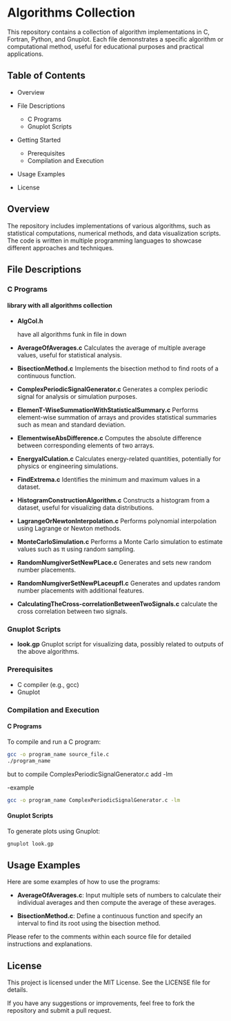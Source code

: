 # Algorithms Collection

This repository contains a collection of algorithm implementations in C, Fortran, Python, and Gnuplot. Each file demonstrates a specific algorithm or computational method, useful for educational purposes and practical applications.

## Table of Contents

* Overview
* File Descriptions

  * C Programs
  * Gnuplot Scripts
* Getting Started

  * Prerequisites
  * Compilation and Execution
* Usage Examples
* License

## Overview

The repository includes implementations of various algorithms, such as statistical computations, numerical methods, and data visualization scripts. The code is written in multiple programming languages to showcase different approaches and techniques.

## File Descriptions

### C Programs

#### library with all algorithms collection

* **AlgCol.h**

  have all algorithms funk in file in down

* **AverageOfAverages.c**
  Calculates the average of multiple average values, useful for statistical analysis.

* **BisectionMethod.c**
  Implements the bisection method to find roots of a continuous function.

* **ComplexPeriodicSignalGenerator.c**
  Generates a complex periodic signal for analysis or simulation purposes.

* **ElemenT-WiseSummationWithStatisticalSummary.c**
  Performs element-wise summation of arrays and provides statistical summaries such as mean and standard deviation.

* **ElementwiseAbsDifference.c**
  Computes the absolute difference between corresponding elements of two arrays.

* **EnergyalCulation.c**
  Calculates energy-related quantities, potentially for physics or engineering simulations.

* **FindExtrema.c**
  Identifies the minimum and maximum values in a dataset.

* **HistogramConstructionAlgorithm.c**
  Constructs a histogram from a dataset, useful for visualizing data distributions.

* **LagrangeOrNewtonInterpolation.c**
  Performs polynomial interpolation using Lagrange or Newton methods.

* **MonteCarloSimulation.c**
  Performs a Monte Carlo simulation to estimate values such as π using random sampling.

* **RandomNumgiverSetNewPLace.c**
  Generates and sets new random number placements.

* **RandomNumgiverSetNewPLaceupfl.c**
  Generates and updates random number placements with additional features.

* **CalculatingTheCross-correlationBetweenTwoSignals.c**
  calculate the cross correlation between two signals.

### Gnuplot Scripts

* **look.gp**
  Gnuplot script for visualizing data, possibly related to outputs of the above algorithms.

### Prerequisites

* C compiler (e.g., gcc)
* Gnuplot

### Compilation and Execution

#### C Programs

To compile and run a C program:

```bash
gcc -o program_name source_file.c
./program_name
```

but to compile ComplexPeriodicSignalGenerator.c
add -lm

-example
```bash
gcc -o program_name ComplexPeriodicSignalGenerator.c -lm
```
#### Gnuplot Scripts

To generate plots using Gnuplot:

```bash
gnuplot look.gp
```

## Usage Examples

Here are some examples of how to use the programs:

* **AverageOfAverages.c**: Input multiple sets of numbers to calculate their individual averages and then compute the average of these averages.

* **BisectionMethod.c**: Define a continuous function and specify an interval to find its root using the bisection method.

Please refer to the comments within each source file for detailed instructions and explanations.

## License

This project is licensed under the MIT License. See the LICENSE file for details.

If you have any suggestions or improvements, feel free to fork the repository and submit a pull request.
